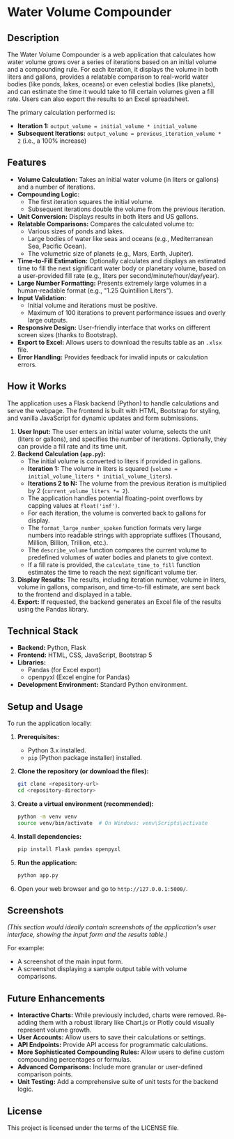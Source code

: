 # Water Volume Compounder

## Description

The Water Volume Compounder is a web application that calculates how water volume grows over a series of iterations based on an initial volume and a compounding rule. For each iteration, it displays the volume in both liters and gallons, provides a relatable comparison to real-world water bodies (like ponds, lakes, oceans) or even celestial bodies (like planets), and can estimate the time it would take to fill certain volumes given a fill rate. Users can also export the results to an Excel spreadsheet.

The primary calculation performed is:
- **Iteration 1:** `output_volume = initial_volume * initial_volume`
- **Subsequent Iterations:** `output_volume = previous_iteration_volume * 2` (i.e., a 100% increase)

## Features

-   **Volume Calculation:** Takes an initial water volume (in liters or gallons) and a number of iterations.
-   **Compounding Logic:**
    -   The first iteration squares the initial volume.
    -   Subsequent iterations double the volume from the previous iteration.
-   **Unit Conversion:** Displays results in both liters and US gallons.
-   **Relatable Comparisons:** Compares the calculated volume to:
    -   Various sizes of ponds and lakes.
    -   Large bodies of water like seas and oceans (e.g., Mediterranean Sea, Pacific Ocean).
    -   The volumetric size of planets (e.g., Mars, Earth, Jupiter).
-   **Time-to-Fill Estimation:** Optionally calculates and displays an estimated time to fill the next significant water body or planetary volume, based on a user-provided fill rate (e.g., liters per second/minute/hour/day/year).
-   **Large Number Formatting:** Presents extremely large volumes in a human-readable format (e.g., "1.25 Quintillion Liters").
-   **Input Validation:**
    -   Initial volume and iterations must be positive.
    -   Maximum of 100 iterations to prevent performance issues and overly large outputs.
-   **Responsive Design:** User-friendly interface that works on different screen sizes (thanks to Bootstrap).
-   **Export to Excel:** Allows users to download the results table as an `.xlsx` file.
-   **Error Handling:** Provides feedback for invalid inputs or calculation errors.

## How it Works

The application uses a Flask backend (Python) to handle calculations and serve the webpage. The frontend is built with HTML, Bootstrap for styling, and vanilla JavaScript for dynamic updates and form submissions.

1.  **User Input:** The user enters an initial water volume, selects the unit (liters or gallons), and specifies the number of iterations. Optionally, they can provide a fill rate and its time unit.
2.  **Backend Calculation (`app.py`):**
    *   The initial volume is converted to liters if provided in gallons.
    *   **Iteration 1:** The volume in liters is squared (`volume = initial_volume_liters * initial_volume_liters`).
    *   **Iterations 2 to N:** The volume from the previous iteration is multiplied by 2 (`current_volume_liters *= 2`).
    *   The application handles potential floating-point overflows by capping values at `float('inf')`.
    *   For each iteration, the volume is converted back to gallons for display.
    *   The `format_large_number_spoken` function formats very large numbers into readable strings with appropriate suffixes (Thousand, Million, Billion, Trillion, etc.).
    *   The `describe_volume` function compares the current volume to predefined volumes of water bodies and planets to give context.
    *   If a fill rate is provided, the `calculate_time_to_fill` function estimates the time to reach the next significant volume tier.
3.  **Display Results:** The results, including iteration number, volume in liters, volume in gallons, comparison, and time-to-fill estimate, are sent back to the frontend and displayed in a table.
4.  **Export:** If requested, the backend generates an Excel file of the results using the Pandas library.

## Technical Stack

-   **Backend:** Python, Flask
-   **Frontend:** HTML, CSS, JavaScript, Bootstrap 5
-   **Libraries:**
    -   Pandas (for Excel export)
    -   openpyxl (Excel engine for Pandas)
-   **Development Environment:** Standard Python environment.

## Setup and Usage

To run the application locally:

1.  **Prerequisites:**
    *   Python 3.x installed.
    *   `pip` (Python package installer) installed.

2.  **Clone the repository (or download the files):**
    ```bash
    git clone <repository-url>
    cd <repository-directory>
    ```

3.  **Create a virtual environment (recommended):**
    ```bash
    python -m venv venv
    source venv/bin/activate  # On Windows: venv\Scripts\activate
    ```

4.  **Install dependencies:**
    ```bash
    pip install Flask pandas openpyxl
    ```

5.  **Run the application:**
    ```bash
    python app.py
    ```

6.  Open your web browser and go to `http://127.0.0.1:5000/`.

## Screenshots

*(This section would ideally contain screenshots of the application's user interface, showing the input form and the results table.)*

For example:
- A screenshot of the main input form.
- A screenshot displaying a sample output table with volume comparisons.

## Future Enhancements

-   **Interactive Charts:** While previously included, charts were removed. Re-adding them with a robust library like Chart.js or Plotly could visually represent volume growth.
-   **User Accounts:** Allow users to save their calculations or settings.
-   **API Endpoints:** Provide API access for programmatic calculations.
-   **More Sophisticated Compounding Rules:** Allow users to define custom compounding percentages or formulas.
-   **Advanced Comparisons:** Include more granular or user-defined comparison points.
-   **Unit Testing:** Add a comprehensive suite of unit tests for the backend logic.

## License

This project is licensed under the terms of the LICENSE file.
